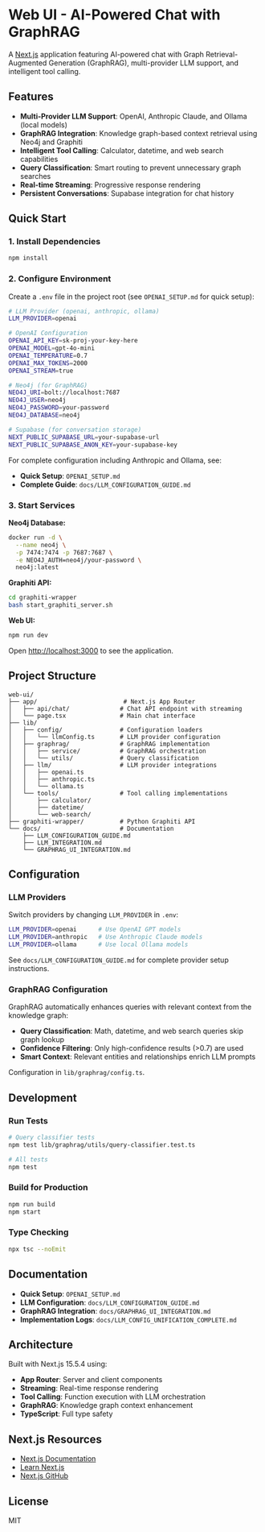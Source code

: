 # Web UI - AI-Powered Chat with GraphRAG

A [Next.js](https://nextjs.org) application featuring AI-powered chat with Graph Retrieval-Augmented Generation (GraphRAG), multi-provider LLM support, and intelligent tool calling.

## Features

- **Multi-Provider LLM Support**: OpenAI, Anthropic Claude, and Ollama (local models)
- **GraphRAG Integration**: Knowledge graph-based context retrieval using Neo4j and Graphiti
- **Intelligent Tool Calling**: Calculator, datetime, and web search capabilities
- **Query Classification**: Smart routing to prevent unnecessary graph searches
- **Real-time Streaming**: Progressive response rendering
- **Persistent Conversations**: Supabase integration for chat history

## Quick Start

### 1. Install Dependencies

```bash
npm install
```

### 2. Configure Environment

Create a `.env` file in the project root (see `OPENAI_SETUP.md` for quick setup):

```bash
# LLM Provider (openai, anthropic, ollama)
LLM_PROVIDER=openai

# OpenAI Configuration
OPENAI_API_KEY=sk-proj-your-key-here
OPENAI_MODEL=gpt-4o-mini
OPENAI_TEMPERATURE=0.7
OPENAI_MAX_TOKENS=2000
OPENAI_STREAM=true

# Neo4j (for GraphRAG)
NEO4J_URI=bolt://localhost:7687
NEO4J_USER=neo4j
NEO4J_PASSWORD=your-password
NEO4J_DATABASE=neo4j

# Supabase (for conversation storage)
NEXT_PUBLIC_SUPABASE_URL=your-supabase-url
NEXT_PUBLIC_SUPABASE_ANON_KEY=your-supabase-key
```

For complete configuration including Anthropic and Ollama, see:
- **Quick Setup**: `OPENAI_SETUP.md`
- **Complete Guide**: `docs/LLM_CONFIGURATION_GUIDE.md`

### 3. Start Services

**Neo4j Database:**
```bash
docker run -d \
  --name neo4j \
  -p 7474:7474 -p 7687:7687 \
  -e NEO4J_AUTH=neo4j/your-password \
  neo4j:latest
```

**Graphiti API:**
```bash
cd graphiti-wrapper
bash start_graphiti_server.sh
```

**Web UI:**
```bash
npm run dev
```

Open [http://localhost:3000](http://localhost:3000) to see the application.

## Project Structure

```
web-ui/
├── app/                        # Next.js App Router
│   ├── api/chat/              # Chat API endpoint with streaming
│   └── page.tsx               # Main chat interface
├── lib/
│   ├── config/                # Configuration loaders
│   │   └── llmConfig.ts       # LLM provider configuration
│   ├── graphrag/              # GraphRAG implementation
│   │   ├── service/           # GraphRAG orchestration
│   │   └── utils/             # Query classification
│   ├── llm/                   # LLM provider integrations
│   │   ├── openai.ts
│   │   ├── anthropic.ts
│   │   └── ollama.ts
│   └── tools/                 # Tool calling implementations
│       ├── calculator/
│       ├── datetime/
│       └── web-search/
├── graphiti-wrapper/          # Python Graphiti API
└── docs/                      # Documentation
    ├── LLM_CONFIGURATION_GUIDE.md
    ├── LLM_INTEGRATION.md
    └── GRAPHRAG_UI_INTEGRATION.md
```

## Configuration

### LLM Providers

Switch providers by changing `LLM_PROVIDER` in `.env`:

```bash
LLM_PROVIDER=openai      # Use OpenAI GPT models
LLM_PROVIDER=anthropic   # Use Anthropic Claude models
LLM_PROVIDER=ollama      # Use local Ollama models
```

See `docs/LLM_CONFIGURATION_GUIDE.md` for complete provider setup instructions.

### GraphRAG Configuration

GraphRAG automatically enhances queries with relevant context from the knowledge graph:

- **Query Classification**: Math, datetime, and web search queries skip graph lookup
- **Confidence Filtering**: Only high-confidence results (>0.7) are used
- **Smart Context**: Relevant entities and relationships enrich LLM prompts

Configuration in `lib/graphrag/config.ts`.

## Development

### Run Tests

```bash
# Query classifier tests
npm test lib/graphrag/utils/query-classifier.test.ts

# All tests
npm test
```

### Build for Production

```bash
npm run build
npm start
```

### Type Checking

```bash
npx tsc --noEmit
```

## Documentation

- **Quick Setup**: `OPENAI_SETUP.md`
- **LLM Configuration**: `docs/LLM_CONFIGURATION_GUIDE.md`
- **GraphRAG Integration**: `docs/GRAPHRAG_UI_INTEGRATION.md`
- **Implementation Logs**: `docs/LLM_CONFIG_UNIFICATION_COMPLETE.md`

## Architecture

Built with Next.js 15.5.4 using:
- **App Router**: Server and client components
- **Streaming**: Real-time response rendering
- **Tool Calling**: Function execution with LLM orchestration
- **GraphRAG**: Knowledge graph context enhancement
- **TypeScript**: Full type safety

## Next.js Resources

- [Next.js Documentation](https://nextjs.org/docs)
- [Learn Next.js](https://nextjs.org/learn)
- [Next.js GitHub](https://github.com/vercel/next.js)

## License

MIT
